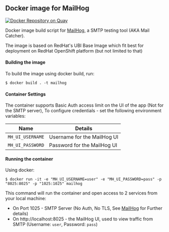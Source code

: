 ## Docker image for MailHog

[![Docker Repository on Quay](https://quay.io/repository/techcoil/mailhog/status "Docker Repository on Quay")](https://quay.io/repository/techcoil/mailhog)

Docker image build script for [MailHog](https://github.com/mailhog/MailHog), a SMTP testing tool (AKA Mail Catcher).

The image is based on RedHat's UBI Base Image which fit best for deployment on RedHat OpenShift platform (but not limited to that)

#### Building the image

To build the image using docker build, run:

```
$ docker build . -t mailhog
```

#### Container Settings

The container supports Basic Auth access limit on the UI of the app (Not for the SMTP server),
To configure credentials - set the following environment variables:

| Name             | Details                     |
| ---------------- | --------------------------- |
| `MH_UI_USERNAME` | Username for the MailHog UI |
| `MH_UI_PASSWORD` | Password for the MailHog UI |

#### Running the container

Using docker:

```
$ docker run -it -e "MH_UI_USERNAME=user" -e "MH_UI_PASSWORD=pass" -p "8025:8025" -p "1025:1025" mailhog
```

This command will run the container and open access to 2 services from your local machine:

- On Port 1025 - SMTP Server (No Auth, No TLS, See [MailHog](https://github.com/mailhog/MailHog) for Further details)
- On http://localhost:8025 - the MailHog UI, used to view traffic from SMTP (Username: `user`, Password: `pass`)
